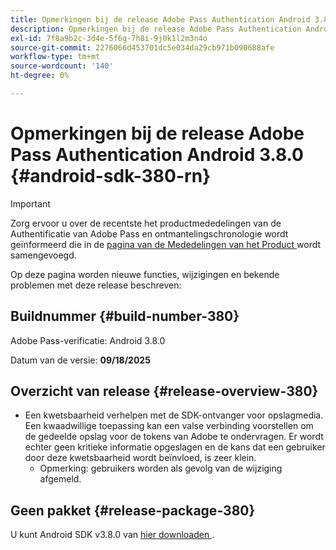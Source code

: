 ```yaml
---
title: Opmerkingen bij de release Adobe Pass Authentication Android 3.8.0
description: Opmerkingen bij de release Adobe Pass Authentication Android 3.8.0
exl-id: 7f8a9b2c-3d4e-5f6g-7h8i-9j0k1l2m3n4o
source-git-commit: 2276066d453701dc5e034da29cb971b090688afe
workflow-type: tm+mt
source-wordcount: '140'
ht-degree: 0%

---
```


# Opmerkingen bij de release Adobe Pass Authentication Android 3.8.0 {#android-sdk-380-rn}

>[!IMPORTANT]
>
> Zorg ervoor u over de recentste het productmededelingen van de Authentificatie van Adobe Pass en ontmantelingschronologie wordt geïnformeerd die in de [ pagina van de Mededelingen van het Product ](/help/authentication/product-announcements.md) wordt samengevoegd.

Op deze pagina worden nieuwe functies, wijzigingen en bekende problemen met deze release beschreven:

## Buildnummer {#build-number-380}

Adobe Pass-verificatie: Android 3.8.0

Datum van de versie: **09/18/2025**

## Overzicht van release {#release-overview-380}

* Een kwetsbaarheid verhelpen met de SDK-ontvanger voor opslagmedia. Een kwaadwillige toepassing kan een valse verbinding voorstellen om de gedeelde opslag voor de tokens van Adobe te ondervragen.
Er wordt echter geen kritieke informatie opgeslagen en de kans dat een gebruiker door deze kwetsbaarheid wordt beïnvloed, is zeer klein.
   * Opmerking: gebruikers worden als gevolg van de wijziging afgemeld.

## Geen pakket {#release-package-380}

U kunt Android SDK v3.8.0 van [ hier downloaden ](https://tve.zendesk.com/hc/en-us/articles/204963219-Android-Native-AccessEnabler-Library).
